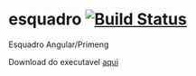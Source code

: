 # esquadro [![Build Status](https://travis-ci.org/adamis/esquadro.svg?branch=master)](https://travis-ci.org/adamis/esquadro)
Esquadro Angular/Primeng



Download do executavel <a href="https://github.com/adamis/esquadro/raw/master/Download/ESQUADRO%20GIT.rar" download="ESQUADRO%20GIT.rar">aqui</a>
